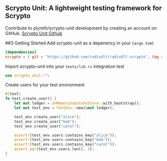 ## Scrypto Unit: A lightweight testing framework for Scrypto
Contribute to plymth/scrypto-unit development by creating an account on GitHub.
[Scrypto Unit Github](https://github.com/plymth/scrypto-unit)

##3 Getting Started
Add scrypto-unit as a depenency in your `Cargo.toml`
```toml
[dependencies]
scrypto = { git = "https://github.com/radixdlt/radixdlt-scrypto", tag = "v0.3.0" }
```
Import scrypto-unit into your `tests/lib.rs` integration test
```rust
use scrypto_unit::*;
```
Create users for your test environment
```rust
#[test]
fn test_create_user() {
    let mut ledger = InMemorySubstateStore::with_bootstrap();
    let mut test_env = TestEnv::new(&mut ledger);

    test_env.create_user("alice");
    test_env.create_user("bob");
    test_env.create_user("carol");

    assert!(test_env.users.contains_key("alice"));
    assert!(test_env.users.contains_key("bob"));
    assert!(test_env.users.contains_key("carol"));
    assert_eq!(test_env.users.len(), 3);
}
```